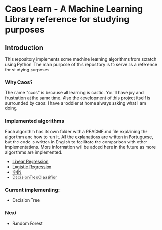 # Caos Learn - A Machine Learning Library reference for studying purposes

## Introduction

This repository implements some machine learning algorithms from scratch using Python. The main purpose of this repository is to serve as a reference for studying purposes.

### Why Caos?

The name "caos" is because all learning is caotic. You'll have joy and frustration at the same time. Also the development of this project itself is surrounded by caos: I have a toddler at home always asking what I am doing.

### Implemented algorithms

Each algorithm has its own folder with a README.md file explaining the algorithm and how to run it. All the explanations are written in Portuguese, but the code is written in English to facilitate the comparison with other implementations.
More information will be added here in the future as more algorithms are implemented.

- [Linear Regression](https://github.com/SalatielBairros/CaosML/tree/main/src/linear_model/linear_regression)
- [Logistic Regression](https://github.com/SalatielBairros/CaosML/tree/main/src/linear_model/logistic_regression)
- [KNN](https://github.com/SalatielBairros/CaosML/tree/main/src/neighbors/knn)
- [DecisionTreeClassifier](https://github.com/SalatielBairros/CaosML/tree/main/src/tree)

### Current implementing:

- Decision Tree

### Next

- Random Forest
